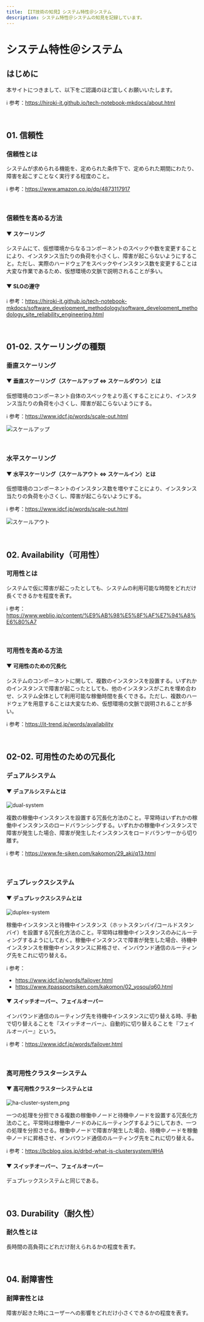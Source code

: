 ```yaml
---
title: 【IT技術の知見】システム特性＠システム
description: システム特性＠システムの知見を記録しています。
---
```


# システム特性＠システム

## はじめに

本サイトにつきまして、以下をご認識のほど宜しくお願いいたします。

ℹ️ 参考：https://hiroki-it.github.io/tech-notebook-mkdocs/about.html

<br>

## 01. 信頼性

### 信頼性とは

システムが求められる機能を、定められた条件下で、定められた期間にわたり、障害を起こすことなく実行する程度のこと。

ℹ️ 参考：https://www.amazon.co.jp/dp/4873117917

<br>

### 信頼性を高める方法

#### ▼ スケーリング

システムにて、仮想環境からなるコンポーネントのスペックや数を変更することにより、インスタンス当たりの負荷を小さくし、障害が起こらないようにすること。ただし、実際のハードウェアをスペックやインスタンス数を変更することは大変な作業であるため、仮想環境の文脈で説明されることが多い。

#### ▼ SLOの遵守

ℹ️ 参考：https://hiroki-it.github.io/tech-notebook-mkdocs/software_development_methodology/software_development_methodology_site_reliability_engineering.html

<br>

## 01-02. スケーリングの種類

### 垂直スケーリング

#### ▼ 垂直スケーリング（スケールアップ ⇔ スケールダウン）とは

仮想環境のコンポーネント自体のスペックをより高くすることにより、インスタンス当たりの負荷を小さくし、障害が起こらないようにする。

ℹ️ 参考：https://www.idcf.jp/words/scale-out.html

![スケールアップ](https://raw.githubusercontent.com/hiroki-it/tech-notebook/master/images/スケールアップ.png)

<br>

### 水平スケーリング

#### ▼ 水平スケーリング（スケールアウト ⇔ スケールイン）とは

仮想環境のコンポーネントのインスタンス数を増やすことにより、インスタンス当たりの負荷を小さくし、障害が起こらないようにする。

ℹ️ 参考：https://www.idcf.jp/words/scale-out.html

![スケールアウト](https://raw.githubusercontent.com/hiroki-it/tech-notebook/master/images/スケールアウト.png)

<br>

## 02. Availability（可用性）

### 可用性とは

システムで仮に障害が起こったとしても、システムの利用可能な時間をどれだけ長くできるかを程度を表す。

ℹ️ 参考：https://www.weblio.jp/content/%E9%AB%98%E5%8F%AF%E7%94%A8%E6%80%A7

<br>

### 可用性を高める方法

#### ▼ 可用性のための冗長化

システムのコンポーネントに関して、複数のインスタンスを設置する。いずれかのインスタンスで障害が起こったとしても、他のインスタンスがこれを埋め合わせ、システム全体として利用可能な稼働時間を長くできる。ただし、複数のハードウェアを用意することは大変なため、仮想環境の文脈で説明されることが多い。

ℹ️ 参考：https://it-trend.jp/words/availability

<br>

## 02-02. 可用性のための冗長化

### デュアルシステム

#### ▼ デュアルシステムとは

![dual-system](https://raw.githubusercontent.com/hiroki-it/tech-notebook/master/images/dual-system.png)

複数の稼働中インスタンスを設置する冗長化方法のこと。平常時はいずれかの稼働中インスタンスのロードバランシングする。いずれかの稼働中インスタンスで障害が発生した場合、障害が発生したインスタンスをロードバランサーから切り離す。

ℹ️ 参考：https://www.fe-siken.com/kakomon/29_aki/q13.html

<br>

### デュプレックスシステム

#### ▼ デュプレックスシステムとは

![duplex-system](https://raw.githubusercontent.com/hiroki-it/tech-notebook/master/images/duplex-system.png)

稼働中インスタンスと待機中インスタンス（ホットスタンバイ/コールドスタンバイ）を設置する冗長化方法のこと。平常時は稼働中インスタンスのみにルーティングするようにしておく。稼働中インスタンスで障害が発生した場合、待機中インスタンスを稼働中インスタンスに昇格させ、インバウンド通信のルーティング先をこれに切り替える。

ℹ️ 参考：

- https://www.idcf.jp/words/failover.html
- https://www.itpassportsiken.com/kakomon/02_yosou/q60.html

#### ▼ スイッチオーバー、フェイルオーバー

インバウンド通信のルーティング先を待機中インスタンスに切り替える時、手動で切り替えることを『スイッチオーバー』、自動的に切り替えることを『フェイルオーバー』という。

ℹ️ 参考：https://www.idcf.jp/words/failover.html

<br>

### 高可用性クラスターシステム

#### ▼ 高可用性クラスターシステムとは

![ha-cluster-system,png](https://raw.githubusercontent.com/hiroki-it/tech-notebook/master/images/ha-cluster-system,png.png)

一つの処理を分担できる複数の稼働中ノードと待機中ノードを設置する冗長化方法のこと。平常時は稼働中ノードのみにルーティングするようにしておき、一つの処理を分担させる。稼働中ノードで障害が発生した場合、待機中ノードを稼働中ノードに昇格させ、インバウンド通信のルーティング先をこれに切り替える。

ℹ️ 参考：https://bcblog.sios.jp/drbd-what-is-clustersystem/#HA

#### ▼ スイッチオーバー、フェイルオーバー

デュプレックスシステムと同じである。

<br>

## 03. Durability（耐久性）

### 耐久性とは

長時間の高負荷にどれだけ耐えられるかの程度を表す。

<br>

## 04. 耐障害性

### 耐障害性とは

障害が起きた時にユーザーへの影響をどれだけ小さくできるかの程度を表す。

<br>
